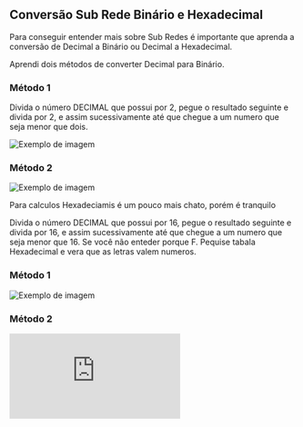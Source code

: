 ## Conversão Sub Rede Binário e Hexadecimal

Para conseguir entender mais sobre Sub Redes é importante que aprenda a conversão de Decimal a Binário ou Decimal a Hexadecimal.

Aprendi dois métodos de converter Decimal para Binário.

### Método 1

Divida o número DECIMAL que possui por 2, pegue o resultado seguinte e divida por 2, e assim sucessivamente até que chegue a um numero que seja menor que dois. 

![Exemplo de imagem](https://github.com/marcosamuelira/Estudos-Senca-Anota-es/blob/main/Redes/Teoria%20de%20Redes%20e%20Sub%20Redes/exemplo-1-convers%C3%A3o-BIN.png?raw=true)

### Método 2 

![Exemplo de imagem](https://github.com/marcosamuelira/Estudos-Senca-Anota-es/blob/main/Redes/Teoria%20de%20Redes%20e%20Sub%20Redes/exemplo-2-convers%C3%A3o-BIN.jpg)

Para calculos Hexadeciamis é um pouco mais chato, porém é tranquilo


Divida o número DECIMAL que possui por 16, pegue o resultado seguinte e divida por 16, e assim sucessivamente até que chegue a um numero que seja menor que 16. Se você não enteder porque F. Pequise tabala Hexadecimal e vera que as letras valem numeros. 

### Método 1

![Exemplo de imagem](https://raw.githubusercontent.com/marcosamuelira/Estudos-Senca-Anota-es/refs/heads/main/Redes/Teoria%20de%20Redes%20e%20Sub%20Redes/exemplo-1-convers%C3%A3o-Hexadecimal.png)

### Método 2

![Exemplo em PDF](https://github.com/marcosamuelira/Estudos-Senca-Anota-es/blob/main/Redes/Teoria%20de%20Redes%20e%20Sub%20Redes/Conversao-BASE.pdf)


